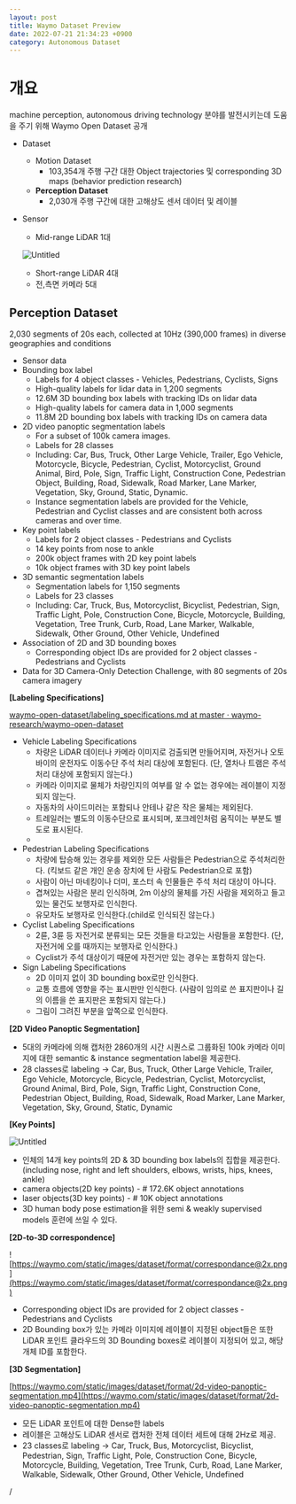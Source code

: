 ```yaml
---
layout: post
title: Waymo Dataset Preview
date: 2022-07-21 21:34:23 +0900
category: Autonomous Dataset
---
```

# 개요

machine perception, autonomous driving technology 분야를 발전시키는데 도움을 주기 위해 Waymo Open Dataset 공개

- Dataset
    - Motion Dataset
        - 103,354개 주행 구간 대한 Object trajectories 및 corresponding 3D maps (behavior prediction research)
    - **Perception Dataset**
        - 2,030개 주행 구간에 대한 고해상도 센서 데이터 및 레이블
- Sensor
    - Mid-range LiDAR 1대
    
    ![Untitled](https://s3-us-west-2.amazonaws.com/secure.notion-static.com/906d3439-ea92-48ca-abd6-10bdca2f6c00/Untitled.png)
    
    - Short-range LiDAR 4대
    - 전,측면 카메라 5대
    

## Perception Dataset

2,030 segments of 20s each, collected at 10Hz (390,000 frames) in diverse geographies and conditions

- Sensor data
- Bounding box label
    - Labels for 4 object classes - Vehicles, Pedestrians, Cyclists, Signs
    - High-quality labels for lidar data in 1,200 segments
    - 12.6M 3D bounding box labels with tracking IDs on lidar data
    - High-quality labels for camera data in 1,000 segments
    - 11.8M 2D bounding box labels with tracking IDs on camera data
- 2D video panoptic segmentation labels
    - For a subset of 100k camera images.
    - Labels for 28 classes
    - Including: Car, Bus, Truck, Other Large Vehicle, Trailer, Ego Vehicle, Motorcycle, Bicycle, Pedestrian, Cyclist, Motorcyclist, Ground Animal, Bird, Pole, Sign, Traffic Light, Construction Cone, Pedestrian Object, Building, Road, Sidewalk, Road Marker, Lane Marker, Vegetation, Sky, Ground, Static, Dynamic.
    - Instance segmentation labels are provided for the Vehicle, Pedestrian and Cyclist classes and are consistent both across cameras and over time.
- Key point labels
    - Labels for 2 object classes - Pedestrians and Cyclists
    - 14 key points from nose to ankle
    - 200k object frames with 2D key point labels
    - 10k object frames with 3D key point labels
- 3D semantic segmentation labels
    - Segmentation labels for 1,150 segments
    - Labels for 23 classes
    - Including: Car, Truck, Bus, Motorcyclist, Bicyclist, Pedestrian, Sign, Traffic Light, Pole, Construction Cone, Bicycle, Motorcycle, Building, Vegetation, Tree Trunk, Curb, Road, Lane Marker, Walkable, Sidewalk, Other Ground, Other Vehicle, Undefined
- Association of 2D and 3D bounding boxes
    - Corresponding object IDs are provided for 2 object classes - Pedestrians and Cyclists
- Data for 3D Camera-Only Detection Challenge, with 80 segments of 20s camera imagery

**[Labeling Specifications]**

[waymo-open-dataset/labeling_specifications.md at master · waymo-research/waymo-open-dataset](https://github.com/waymo-research/waymo-open-dataset/blob/master/docs/labeling_specifications.md)

- Vehicle Labeling Specifications
    - 차량은 LiDAR 데이터나 카메라 이미지로 검출되면 만들어지며, 자전거나 오토바이의 운전자도 이동수단 주석 처리 대상에 포함된다. (단, 열차나 트램은 주석처리 대상에 포함되지 않는다.)
    - 카메라 이미지로 물체가 차량인지의 여부를 알 수 없는 경우에는 레이블이 지정되지 않는다.
    - 자동차의 사이드미러는 포함되나 안테나 같은 작은 물체는 제외된다.
    - 트레일러는 별도의 이동수단으로 표시되며, 포크레인처럼 움직이는 부분도 별도로 표시된다.
    - 
- Pedestrian Labeling Specifications
    - 차량에 탑승해 있는 경우를 제외한 모든 사람들은 Pedestrian으로 주석처리한다. (킥보드 같은 개인 운송 장치에 탄 사람도 Pedestrian으로 포함)
    - 사람이 아닌 마네킹이나 더미, 포스터 속 인물들은 주석 처리 대상이 아니다.
    - 겹쳐있는 사람은 분리 인식하며, 2m 이상의 물체를 가진 사람을 제외하고 들고 있는 물건도 보행자로 인식한다.
    - 유모차도 보행자로 인식한다.(child로 인식되진 않는다.)
- Cyclist Labeling Specifications
    - 2륜, 3륜 등 자전거로 분류되는 모든 것들을 타고있는 사람들을 포함한다. (단, 자전거에 오를 때까지는 보행자로 인식한다.)
    - Cyclist가 주석 대상이기 때문에 자전거만 있는 경우는 포함하지 않는다.
- Sign Labeling Specifications
    - 2D 이미지 없이 3D bounding box로만 인식한다.
    - 교통 흐름에 영향을 주는 표시판만 인식한다. (사람이 임의로 쓴 표지판이나 길의 이름을 쓴 표지판은 포함되지 않는다.)
    - 그림이 그려진 부분을 앞쪽으로 인식한다.

**[2D Video Panoptic Segmentation]**

- 5대의 카메라에 의해 캡처한 2860개의 시간 시퀀스로 그룹화된 100k 카메라 이미지에 대한 semantic & instance segmentation label을 제공한다.
- 28 classes로 labeling → Car, Bus, Truck, Other Large Vehicle, Trailer, Ego Vehicle, Motorcycle, Bicycle, Pedestrian, Cyclist, Motorcyclist, Ground Animal, Bird, Pole, Sign, Traffic Light, Construction Cone, Pedestrian Object, Building, Road, Sidewalk, Road Marker, Lane Marker, Vegetation, Sky, Ground, Static, Dynamic

**[Key Points]**

![Untitled](Waymo%20Dataset%20Preview%20f8d29d2f29e9414ebfd6f627ee5b631e/Untitled%201.png)

- 인체의 14개 key points의 2D & 3D bounding box labels의 집합을 제공한다. (including nose, right and left shoulders, elbows, wrists, hips, knees, ankle)
- camera objects(2D key points) - # 172.6K object annotations
- laser objects(3D key points) - # 10K object annotations
- 3D human body pose estimation을 위한 semi & weakly supervised models 훈련에 쓰일 수 있다.

**[2D-to-3D correspondence]**

![https://waymo.com/static/images/dataset/format/correspondance@2x.png](https://waymo.com/static/images/dataset/format/correspondance@2x.png)

- Corresponding object IDs are provided for 2 object classes - Pedestrians and Cyclists
- 2D Bounding box가 있는 카메라 이미지에 레이블이 지정된 object들은 또한 LiDAR 포인트 클라우드의 3D Bounding boxes로 레이블이 지정되어 있고, 해당 개체 ID를 포함한다.

**[3D Segmentation]**

[https://waymo.com/static/images/dataset/format/2d-video-panoptic-segmentation.mp4](https://waymo.com/static/images/dataset/format/2d-video-panoptic-segmentation.mp4)

- 모든 LiDAR 포인트에 대한 Dense한 labels
- 레이블은 고해상도 LiDAR 센서로 캡처한 전체 데이터 세트에 대해 2Hz로 제공.
- 23 classes로 labeling → Car, Truck, Bus, Motorcyclist, Bicyclist, Pedestrian, Sign, Traffic Light, Pole, Construction Cone, Bicycle, Motorcycle, Building, Vegetation, Tree Trunk, Curb, Road, Lane Marker, Walkable, Sidewalk, Other Ground, Other Vehicle, Undefined

/

